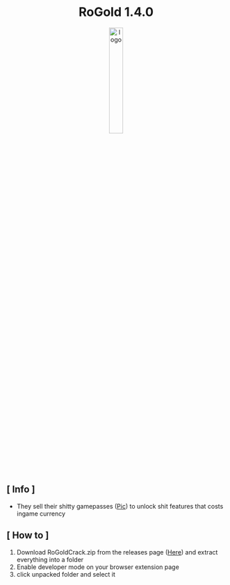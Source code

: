 <div align="center">

# RoGold 1.4.0

<img src="https://user-images.githubusercontent.com/101052974/212564068-37cdbf5f-f845-4426-868b-62cabea9b508.png" alt="logo" width="25%" />

<br> <br>

</div>

## [ Info ]
+ They sell their shitty gamepasses ([Pic](https://user-images.githubusercontent.com/101052974/213862788-69c2893e-1be1-42b7-81d7-88f1733e2b0a.png)) to unlock shit features that costs ingame currency

## [ How to ]

1. Download RoGoldCrack.zip from the releases page ([Here](https://github.com/WrSolutions/RoGold/releases/tag/1.4.0)) and extract everything into a folder
2. Enable developer mode on your browser extension page 
3. click unpacked folder and select it

<div align="center">
